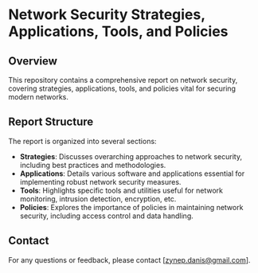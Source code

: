

# Network Security Strategies, Applications, Tools, and Policies

## Overview
This repository contains a comprehensive report on network security, covering strategies, applications, tools, and policies vital for securing modern networks.

## Report Structure
The report is organized into several sections:

- **Strategies**: Discusses overarching approaches to network security, including best practices and methodologies.
- **Applications**: Details various software and applications essential for implementing robust network security measures.
- **Tools**: Highlights specific tools and utilities useful for network monitoring, intrusion detection, encryption, etc.
- **Policies**: Explores the importance of policies in maintaining network security, including access control and data handling.



## Contact
For any questions or feedback, please contact [zynep.danis@gmail.com].


